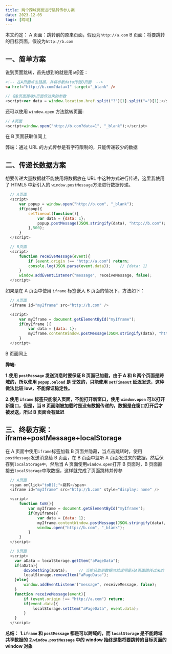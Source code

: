 ```yaml
---
title: 两个跨域页面进行跳转传参方案
date: 2023-12-05
tags: [跨域]
---
```


本文约定：
A 页面：跳转前的原来页面，假设为`http://a.com`
B 页面：将要跳转的目标页面，假设为`http://b.com`

<!-- more -->

## 一、简单方案

说到页面跳转，首先想到的就是用`a`标签：

```html
<!-- 在A页面点击链接，并将参数data传到B页面  -->
<a href="http://b.com?data=1" target="_blank" />
```

```js
// 在B页面接收A页面传过来的参数
<script>var data = window.location.href.split("?")[1].split("=")[1];</script>
```

还可以使用 `window.open` 方法跳转页面:

```js
// A页面
<script>window.open("http://b.com?data=1", "_blank");</script>
```

在 B 页面获取值同上

弊端：通过 URL 的方式传参是有字符限制的，只能传递较少的数据

## 二、传递长数据方案

想要传递大量数据就不能使用将数据放在 URL 中这种方式进行传递，这里我使用了 HTML5 中新引入的 `window.postMessage`方法进行数据传递。

```js
  // A页面
  <script>
      var popup = window.open("http://b.com", "_blank");
      if(popup){
          setTimeout(function(){
              var data = {data: 1};
              popup.postMessage(JSON.stringify(data), "http://b.com");
          },500);
      }
  </script>
```

```js
  // B页面
  <script>
      function receiveMessage(event){
          if (event.origin !== "http://a.com") return;
          console.log(JSON.parse(event.data));    // {data: 1}
      }
      window.addEventListener("message", receiveMessage, false);
  </script>
```

如果是在 A 页面中使用 `iframe` 标签嵌入 B 页面的情况下，方法如下：

```js
  // A页面
  <iframe id="myIframe" src="http://b.com" />

  <script>
      var myIframe = document.getElementById("myIframe");
      if(myIframe ){
          var data = {data: 1};
          myIframe.contentWindow.postMessage(JSON.stringify(data), "http://b.com");
      }
  </script>
```

B 页面同上

**弊端:**

**1.使用 `postMessage` 发送消息时要保证 B 页面已加载，由于 A 和 B 两个页面是跨域的，所以使用 `popup.onload` 是 无效的，只能使用 `setTimeout` 延迟发送，这种做法比较 low，不能保证稳定性。**

**2.使用 `iframe` 标签只能嵌入页面，不能打开新窗口，使用 `window.open` 可以打开新窗口，但是，当 B 页面刚被加载时是没有数据传递的，数据是在窗口打开后才被发送，所以 B 页面会有延迟**

## 三、终极方案：iframe+postMessage+localStorage

在 A 页面中使用`iframe`标签加载 B 页面并隐藏，当点击跳转时，使用`postMessage`发送消息给 B 页面，在 B 页面中监听 A 页面发过来的数据，然后保存到`localStorage中`，然后当 A 页面使用`window.open`打开 B 页面时，B 页面直接去`localStorage`中取数据，这样就完成了页面跳转并传参

```js
  // A页面
  <span onClick="toB();">跳转</span>
  <iframe id="myIframe" src="http://b.com" style="display: none" />

  <script>
      function toB(){
          var myIframe = document.getElementById("myIframe");
          if(myIframe){
              var data = {data: 1};
              myIframe.contentWindow.postMessage(JSON.stringify(data), "http://b.com");
              window.open("http://b.com", "_blank");
          }
      }
  </script>
```

```js
  // B页面
  <script>
    var aData = localStorage.getItem("aPageData");
    if(aData){
        doSomething(aData);     // 当能获取到数据时就说明是从A页面跳转过来的
        localStorage.removeItem("aPageData");
    }else{
        window.addEventListener("message", receiveMessage, false);
    }
    function receiveMessage(event){
        if (event.origin !== "http://a.com") return;
        if(event.data){
            localStorage.setItem("aPageData", event.data);
        }
    }
  </script>
```

**总结：**
**1.`iframe` 和 `postMessage` 都是可以跨域的，而 `localStorage` 是不能跨域共享数据的**
**2.`window.postMessage` 中的 window 始终是指将要跳转的目标页面的 window 对象**
